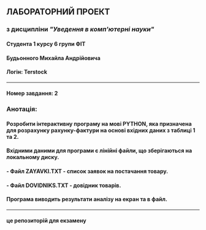 ## **ЛАБОРАТОРНИЙ ПРОЕКТ**
### з дисципліни ***"Уведення в комп'ютерні науки"***
#### Студента 1 курсу 6 групи ФІТ
#### **Будьонного Михайла Андрійовича**
#### Логін: Terstock
____________________________________________________
#### Номер завдання: 2
### **Анотація:**
#### Розробити інтерактивну програму на мові PYTHON, яка призначена для розрахунку рахунку-фактури на основі вхідних даних з таблиці 1 та 2.
#### Вхідними даними для програми є лінійні файли, що зберігаються на локальному диску.
#### - Файл **ZAYAVKI.TXT** - список заявок на постачання товару.
#### - Файл **DOVIDNIKS.TXT** - довідник товарів.
#### Програма виводить результати аналізу на екран та в файл.

_____________________________________________________
#### це репозиторій для екзамену
